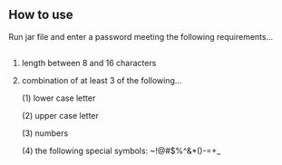 ## How to use
Run jar file and enter a password meeting the following requirements...
  
 
##
 1. length between 8 and 16 characters
 2.  combination of at least 3 of the following...

      (1) lower case letter

      (2) upper case letter
        
      (3) numbers
        
      (4) the following special symbols: ~!@#$%^&*()-=+_
